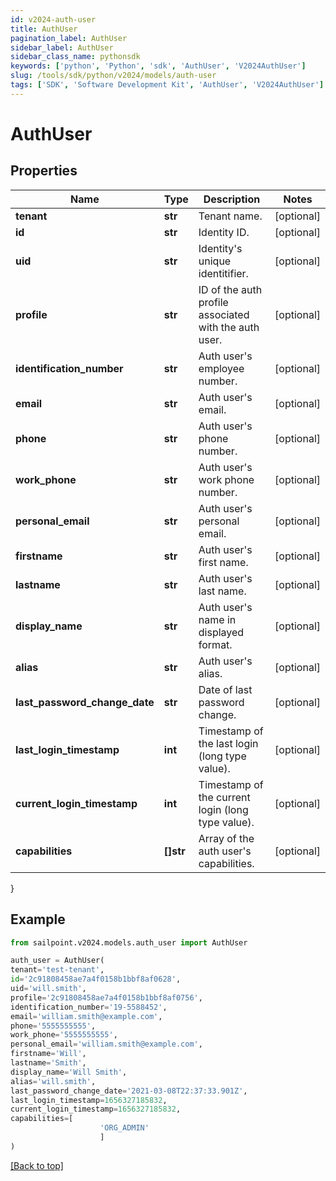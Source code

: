 ```yaml
---
id: v2024-auth-user
title: AuthUser
pagination_label: AuthUser
sidebar_label: AuthUser
sidebar_class_name: pythonsdk
keywords: ['python', 'Python', 'sdk', 'AuthUser', 'V2024AuthUser'] 
slug: /tools/sdk/python/v2024/models/auth-user
tags: ['SDK', 'Software Development Kit', 'AuthUser', 'V2024AuthUser']
---
```


# AuthUser


## Properties

Name | Type | Description | Notes
------------ | ------------- | ------------- | -------------
**tenant** | **str** | Tenant name. | [optional] 
**id** | **str** | Identity ID. | [optional] 
**uid** | **str** | Identity's unique identitifier. | [optional] 
**profile** | **str** | ID of the auth profile associated with the auth user. | [optional] 
**identification_number** | **str** | Auth user's employee number. | [optional] 
**email** | **str** | Auth user's email. | [optional] 
**phone** | **str** | Auth user's phone number. | [optional] 
**work_phone** | **str** | Auth user's work phone number. | [optional] 
**personal_email** | **str** | Auth user's personal email. | [optional] 
**firstname** | **str** | Auth user's first name. | [optional] 
**lastname** | **str** | Auth user's last name. | [optional] 
**display_name** | **str** | Auth user's name in displayed format. | [optional] 
**alias** | **str** | Auth user's alias. | [optional] 
**last_password_change_date** | **str** | Date of last password change. | [optional] 
**last_login_timestamp** | **int** | Timestamp of the last login (long type value). | [optional] 
**current_login_timestamp** | **int** | Timestamp of the current login (long type value). | [optional] 
**capabilities** | **[]str** | Array of the auth user's capabilities. | [optional] 
}

## Example

```python
from sailpoint.v2024.models.auth_user import AuthUser

auth_user = AuthUser(
tenant='test-tenant',
id='2c91808458ae7a4f0158b1bbf8af0628',
uid='will.smith',
profile='2c91808458ae7a4f0158b1bbf8af0756',
identification_number='19-5588452',
email='william.smith@example.com',
phone='5555555555',
work_phone='5555555555',
personal_email='william.smith@example.com',
firstname='Will',
lastname='Smith',
display_name='Will Smith',
alias='will.smith',
last_password_change_date='2021-03-08T22:37:33.901Z',
last_login_timestamp=1656327185832,
current_login_timestamp=1656327185832,
capabilities=[
                    'ORG_ADMIN'
                    ]
)

```
[[Back to top]](#) 

